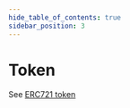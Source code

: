 ```yaml
---
hide_table_of_contents: true
sidebar_position: 3
---
```


# Token

See [ERC721 token](/admin/hierarchy/ERC721/token/)
